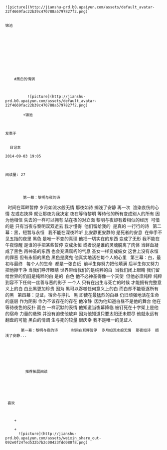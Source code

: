 
    
  
    ![picture](http://jianshu-prd.b0.upaiyun.com/assets/default_avatar-22f4669fac22b39c470788a5797827f2.png)
    

    锦池
  
      

  
  
    
  


    
      
        #黑白的情调
        
          
            
              ![picture](http://jianshu-prd.b0.upaiyun.com/assets/default_avatar-22f4669fac22b39c470788a5797827f2.png)
            
            +锦池
        
        
    
    发表于 

    
      日记本

    2014-09-03 19:05

    

    阅读量: 27
  


        
            第一幕：黎明与夜的诗

   
  时间在耳畔暂停
  岁月如流水般无情
  那夜如诗
  搁浅了安静
  再一次
   渲染哀伤的心情
  左或右抉择
  就让那夜为我决定
  夜在等待黎明
  等待他的所有变成别人的所有
  因为他相信
  失去的一样可以拥有
  站在夜的对立面
  黎明与夜却有着相似的经历
   可惜的是
  只有当夜与黎明双双逝去
  我才懂得
   他们留给我的
   是真的
  一行行的诗
   
  第二幕：黑，短暂与永恒
   
  我不能在深夜聆听
  比安静更安静的
  是死者的安息
   在伸手不见五指的夜里
  黑色
  是唯一不变的真理
  他把一切实在的东西
  变成了无形
  我不能在午夜惊醒
  是谁的手把某些暂停
  变成永恒
  或者说是谁的灵魂脱离了肉体
  当鲜血凝成了黑色
  再神圣的东西
  也会充满腐朽的气息
  圣女一样变成妓女
  这世上没有永恒的罪恶
  但有永恒的黑色
  黑色是魔鬼
  他真实地活在每个人的心里
   
  第三幕：白，最初与最终
   
  每个人的生命
   都是一张白纸
   前半生你努力把他填满
  后半生你又努力把他擦干净
  当我们睁开眼睛
  世界带给我们的是纯粹的白
   当我们闭上眼睛
  我们留给世界的仍旧是纯粹的白
  是的
   白色
  他不必神圣得像一个天使
   但他必须纯粹
  纯粹到容不下任何一丝善与恶的影子
  一个人
  只有在出生与死亡的时候
  才能拥有完整意义上的白
  白比黑更加珍贵
  因为
  黑可以吞噬任何意义上的白
  而白却不能驱逐所有的黑
   
  第四幕：见证，宿命与挣扎
   
  黑
  即使在最猛烈的白昼
  仍旧顽强地活在生命的底层
  作为阴影
  作为不该存在的存在
  他冷静
   因为他知道白昼不是他的舞台
  他在等待夜色的反扑
  而白
  一样沉默的表情
  他知道当夜幕降临
  被钉死在十字架上是他的宿命
  力量的悬殊
  并没有迫使他放弃
  因为他知道只要太阳还未燃尽
  他就永远有翻盘的可能
  黑白的情调
  生与死的较量
  很庆幸
  我不是唯一的见证人

        
           第一幕：黎明与夜的诗      时间在耳畔暂停  岁月如流水般无情  那夜如诗  搁浅了安静...
      
    
    
      
      
      
          
             推荐拓展阅读
        
      
    
    
      
          
     喜欢

      
      
        +
                  
        +
          ![picture](http://jianshu-prd.b0.upaiyun.com/assets/weixin_share_out-092e0f24fed532b7b2c00423fdd080f8.png)
        
      
    
  


